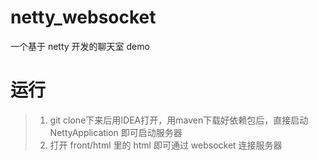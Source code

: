 # netty_websocket
一个基于 netty 开发的聊天室 demo
# 运行
>1. git clone下来后用IDEA打开，用maven下载好依赖包后，直接启动 NettyApplication 即可启动服务器
>2. 打开 front/html 里的 html 即可通过 websocket 连接服务器
